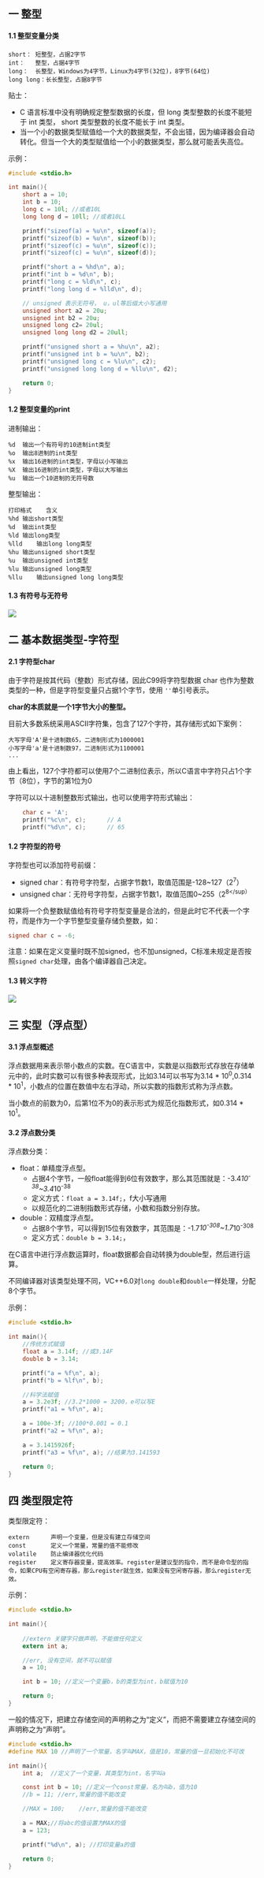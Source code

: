 ## 一 整型

#### 1.1 整型变量分类

```
short： 短整型，占据2字节
int：   整型，占据4字节
long：  长整型，Windows为4字节，Linux为4字节(32位)，8字节(64位)
long long：长长整型，占据8字节
```

贴士：
- C 语言标准中没有明确规定整型数据的长度，但 long 类型整数的长度不能短于 int 类型， short 类型整数的长度不能长于 int 类型。
- 当一个小的数据类型赋值给一个大的数据类型，不会出错，因为编译器会自动转化。但当一个大的类型赋值给一个小的数据类型，那么就可能丢失高位。

示例：
```c
#include <stdio.h>

int main(){
	short a = 10;
	int b = 10;
	long c = 10l; //或者10L
	long long d = 10ll; //或者10LL

	printf("sizeof(a) = %u\n", sizeof(a));
	printf("sizeof(b) = %u\n", sizeof(b));
	printf("sizeof(c) = %u\n", sizeof(c));
	printf("sizeof(c) = %u\n", sizeof(d));

	printf("short a = %hd\n", a);
	printf("int b = %d\n", b);
	printf("long c = %ld\n", c);
	printf("long long d = %lld\n", d);

    // unsigned 表示无符号， u，ul等后缀大小写通用
	unsigned short a2 = 20u;
	unsigned int b2 = 20u;
	unsigned long c2= 20ul; 
	unsigned long long d2 = 20ull; 

	printf("unsigned short a = %hu\n", a2);
	printf("unsigned int b = %u\n", b2);
	printf("unsigned long c = %lu\n", c2);
	printf("unsigned long long d = %llu\n", d2);

	return 0;
}
```



#### 1.2 整型变量的print

进制输出：
```
%d	输出一个有符号的10进制int类型
%o	输出8进制的int类型
%x	输出16进制的int类型，字母以小写输出
%X	输出16进制的int类型，字母以大写输出
%u	输出一个10进制的无符号数
```

整型输出：
```
打印格式	含义
%hd	输出short类型
%d	输出int类型
%ld	输出long类型
%lld	输出long long类型
%hu	输出unsigned short类型
%u	输出unsigned int类型
%lu	输出unsigned long类型
%llu	输出unsigned long long类型
```

#### 1.3 有符号与无符号

![](../images/c/03-05.png)

## 二 基本数据类型-字符型

#### 2.1 字符型char

由于字符是按其代码（整数）形式存储，因此C99将字符型数据 char 也作为整数类型的一种，但是字符型变量只占据1个字节，使用 `''`单引号表示。  

**char的本质就是一个1字节大小的整型。**  

目前大多数系统采用ASCII字符集，包含了127个字符，其存储形式如下案例：
```
大写字母'A'是十进制数65，二进制形式为1000001
小写字母'a'是十进制数97，二进制形式为1100001
...
```

由上看出，127个字符都可以使用7个二进制位表示，所以C语言中字符只占1个字节（8位），字节的第1位为0  

字符可以以十进制整数形式输出，也可以使用字符形式输出：
```c
    char c = 'A';
    printf("%c\n", c);      // A
    printf("%d\n", c);      // 65
```

#### 1.2 字符型的符号

字符型也可以添加符号前缀：
- signed char：有符号字符型，占据字节数1，取值范围是-128~127（2<sup>7</sup>）
- unsigned char：无符号字符型，占据字节数1，取值范围0~255（2<sup>8</sup）

如果将一个负整数赋值给有符号字符型变量是合法的，但是此时它不代表一个字符，而是作为一个字节整型变量存储负整数，如：
```c
signed char c = -6;
```

注意：如果在定义变量时既不加signed，也不加unsigned，C标准未规定是否按照`signed char`处理，由各个编译器自己决定。

#### 1.3 转义字符

![](../images/c/03-06.png)

## 三 实型（浮点型）

#### 3.1 浮点型概述

浮点数据用来表示带小数点的实数。在C语言中，实数是以指数形式存放在存储单元中的，此时实数可以有很多种表现形式，比如3.14可以书写为3.14 * 10<sup>0</sup>,0.314 * 10<sup>1</sup>，小数点的位置在数值中左右浮动，所以实数的指数形式称为浮点数。  

当小数点的前数为0，后第1位不为0的表示形式为规范化指数形式，如0.314 * 10<sup>1</sup>。  

#### 3.2 浮点数分类

浮点数分类：
- float：单精度浮点型。
  - 占据4个字节，一般float能得到6位有效数字，那么其范围就是：-3.4*10<sup>-38</sup>~3.4*10<sup>-38</sup>
  - 定义方式：`float a = 3.14f;`，f大小写通用
  - 以规范化的二进制指数形式存储，小数和指数分别存放。
- double：双精度浮点型。
  - 占据8个字节，可以得到15位有效数字，其范围是：-1.7*10<sup>-308</sup>~1.7*10<sup>-308</sup>
  - 定义方式：`double b = 3.14;`，


在C语言中进行浮点数运算时，float数据都会自动转换为double型，然后进行运算。  

不同编译器对该类型处理不同，VC++6.0对`long double`和`double`一样处理，分配8个字节。

示例：
```c
#include <stdio.h>

int main(){
	//传统方式赋值
	float a = 3.14f; //或3.14F
	double b = 3.14;

	printf("a = %f\n", a);
	printf("b = %lf\n", b);

	//科学法赋值
	a = 3.2e3f; //3.2*1000 = 3200，e可以写E
	printf("a1 = %f\n", a);

	a = 100e-3f; //100*0.001 = 0.1
	printf("a2 = %f\n", a);

	a = 3.1415926f;
	printf("a3 = %f\n", a); //结果为3.141593

	return 0;
}
```

## 四 类型限定符

类型限定符：
```
extern	    声明一个变量，但是没有建立存储空间
const	    定义一个常量，常量的值不能修改
volatile	防止编译器优化代码
register	定义寄存器变量，提高效率。register是建议型的指令，而不是命令型的指令，如果CPU有空闲寄存器，那么register就生效，如果没有空闲寄存器，那么register无效。
```

示例：
```c
#include <stdio.h>

int main(){
    
	//extern 关键字只做声明，不能做任何定义
	extern int a;

    //err, 没有空间，就不可以赋值
	a = 10;	           

	int b = 10;	//定义一个变量b，b的类型为int，b赋值为10

	return 0;
}
```

一般的情况下，把建立存储空间的声明称之为“定义”，而把不需要建立存储空间的声明称之为“声明”。

```c
#include <stdio.h>
#define MAX 10 //声明了一个常量，名字叫MAX，值是10，常量的值一旦初始化不可改

int main(){
	int a;	//定义了一个变量，其类型为int，名字叫a

	const int b = 10; //定义一个const常量，名为叫b，值为10
	//b = 11; //err,常量的值不能改变

	//MAX = 100;	//err,常量的值不能改变

	a = MAX;//将abc的值设置为MAX的值
	a = 123;

	printf("%d\n", a); //打印变量a的值

	return 0;
}
```